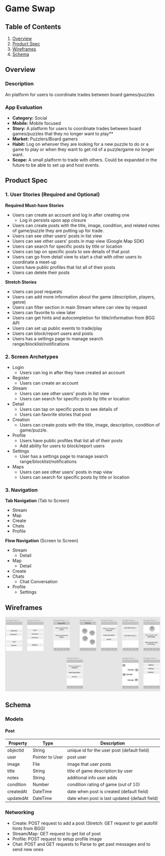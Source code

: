 # Game Swap

## Table of Contents
1. [Overview](#Overview)
1. [Product Spec](#Product-Spec)
1. [Wireframes](#Wireframes)
2. [Schema](#Schema)

## Overview
### Description
An platform for users to coordinate trades between board games/puzzles

### App Evaluation

- **Category:** Social
- **Mobile:** Mobile focused
- **Story:** A platform for users to coordinate trades between board games/puzzles that they no longer want to play**
- **Market:** Puzzlers/Board gamers
- **Habit:** Log on whenver they are looking for a new puzzle to do or a game to play or when they want to get rid of a puzzle/game no longer want.
- **Scope:** A small platform to trade with others. Could be expanded in the future to be able to set up and host events.

## Product Spec

### 1. User Stories (Required and Optional)

**Required Must-have Stories**

* Users can create an account and log in after creating one
   * Log in persists upon app closure
* Users can create posts with the title, image, condition, and related notes of game/puzzle they are putting up for trade.
* Users can see other users' posts in list view
* Users can see other users' posts in map view (Google Map SDK)
* Users can search for specific posts by title or location
* Users can tap on specific posts to see details of that post
* Users can go from detail view to start a chat with other users to coordinate a meet-up
* Users have public profiles that list all of their posts
* Users can delete their posts

**Stretch Stories**

* Users can post requests
* Users can add more information about the game (description, players, genre)
* Users can filter section in main Stream where can view by request
* Users can favorite to view later
* Users can get hints and autocompletion for title/information from BGG API
* Users can set up public events to trade/play
* Users can block/report users and posts
* Users has a settings page to manage search range/blocklist/notifications

### 2. Screen Archetypes

* Login
    * Users can log in after they have created an account
* Register
    * Users can create an account
* Stream
    * Users can see other users' posts in list view
    * Users can search for specific posts by title or location
* Detail
    * Users can tap on specific posts to see details of
    * Users can favorite stories that post
* Creation
    * Users can create posts with the title, image, description, condition of game/puzzle.
* Profile
    * Users have public profiles that list all of their posts
    * Add ability for users to block/report users
* Settings
   * User has a settings page to manage search range/blocklist/notifications
* Maps
    * Users can see other users' posts in map view
    * Users can search for specific posts by title or location

### 3. Navigation

**Tab Navigation** (Tab to Screen)

* Stream
* Map
* Create
* Chats
* Profile

**Flow Navigation** (Screen to Screen)

* Stream
   * Detail
* Map
   * Detail
* Create
* Chats
    * Chat Conversation
* Profile
    * Settings

## Wireframes

[<img src="https://github.com/dprado981/GameSwap/blob/master/Wireframes.png">](https://www.figma.com/embed?embed_host=share&url=https%3A%2F%2Fwww.figma.com%2Ffile%2FZ2XG1wFQoGGvQyVRL4XE5K%2FGame-Swap%3Fnode-id%3D0%253A1&chrome=DOCUMENTATION)

## Schema 

### Models
#### Post

   | Property      | Type     | Description |
   | ------------- | -------- | ------------|
   | objectId      | String   | unique id for the user post (default field) |
   | user          | Pointer to User| post user |
   | image         | File     | image that user posts |
   | title         | String   | title of game description by user |
   | notes         | String   | additional info user adds |
   | condition     | Number   | condition rating of game (out of 10) |
   | createdAt     | DateTime | date when post is created (default field) |
   | updatedAt     | DateTime | date when post is last updated (default field) |
   
### Networking
- Create: POST request to add a post (Stretch: GET request to get autofill hints from BGG)
- Stream/Map: GET request to get list of post
- Profile: POST request to setup profile image
- Chat: POST and GET requests to Parse to get past messages and to send new ones